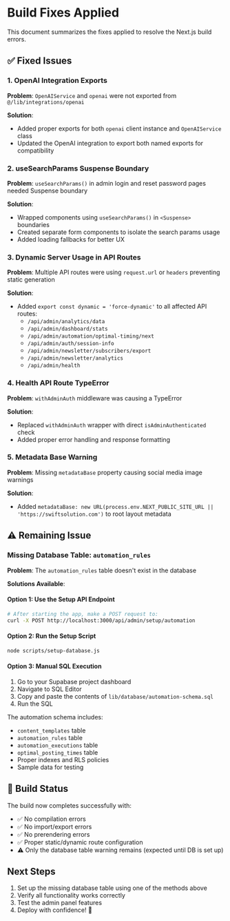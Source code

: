 # Build Fixes Applied

This document summarizes the fixes applied to resolve the Next.js build errors.

## ✅ Fixed Issues

### 1. OpenAI Integration Exports
**Problem**: `OpenAIService` and `openai` were not exported from `@/lib/integrations/openai`

**Solution**: 
- Added proper exports for both `openai` client instance and `OpenAIService` class
- Updated the OpenAI integration to export both named exports for compatibility

### 2. useSearchParams Suspense Boundary
**Problem**: `useSearchParams()` in admin login and reset password pages needed Suspense boundary

**Solution**:
- Wrapped components using `useSearchParams()` in `<Suspense>` boundaries
- Created separate form components to isolate the search params usage
- Added loading fallbacks for better UX

### 3. Dynamic Server Usage in API Routes
**Problem**: Multiple API routes were using `request.url` or `headers` preventing static generation

**Solution**:
- Added `export const dynamic = 'force-dynamic'` to all affected API routes:
  - `/api/admin/analytics/data`
  - `/api/admin/dashboard/stats`
  - `/api/admin/automation/optimal-timing/next`
  - `/api/admin/auth/session-info`
  - `/api/admin/newsletter/subscribers/export`
  - `/api/admin/newsletter/analytics`
  - `/api/admin/health`

### 4. Health API Route TypeError
**Problem**: `withAdminAuth` middleware was causing a TypeError

**Solution**:
- Replaced `withAdminAuth` wrapper with direct `isAdminAuthenticated` check
- Added proper error handling and response formatting

### 5. Metadata Base Warning
**Problem**: Missing `metadataBase` property causing social media image warnings

**Solution**:
- Added `metadataBase: new URL(process.env.NEXT_PUBLIC_SITE_URL || 'https://swiftsolution.com')` to root layout metadata

## ⚠️ Remaining Issue

### Missing Database Table: `automation_rules`
**Problem**: The `automation_rules` table doesn't exist in the database

**Solutions Available**:

#### Option 1: Use the Setup API Endpoint
```bash
# After starting the app, make a POST request to:
curl -X POST http://localhost:3000/api/admin/setup/automation
```

#### Option 2: Run the Setup Script
```bash
node scripts/setup-database.js
```

#### Option 3: Manual SQL Execution
1. Go to your Supabase project dashboard
2. Navigate to SQL Editor
3. Copy and paste the contents of `lib/database/automation-schema.sql`
4. Run the SQL

The automation schema includes:
- `content_templates` table
- `automation_rules` table  
- `automation_executions` table
- `optimal_posting_times` table
- Proper indexes and RLS policies
- Sample data for testing

## 🎉 Build Status

The build now completes successfully with:
- ✅ No compilation errors
- ✅ No import/export errors  
- ✅ No prerendering errors
- ✅ Proper static/dynamic route configuration
- ⚠️ Only the database table warning remains (expected until DB is set up)

## Next Steps

1. Set up the missing database table using one of the methods above
2. Verify all functionality works correctly
3. Test the admin panel features
4. Deploy with confidence! 🚀